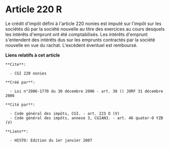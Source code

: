 # Article 220 R

Le crédit d'impôt défini à l'article 220 nonies est imputé sur l'impôt sur les sociétés dû par la société nouvelle au titre
des exercices au cours desquels les intérêts d'emprunt ont été comptabilisés. Les intérêts d'emprunt s'entendent des intérêts
dus sur les emprunts contractés par la société nouvelle en vue du rachat. L'excédent éventuel est remboursé.

**Liens relatifs à cet article**

	**Cite**:

	  - CGI 220 nonies

	**Créé par**:

	  - Loi n°2006-1770 du 30 décembre 2006 - art. 38 () JORF 31 décembre 2006

	**Cité par**:

	  - Code général des impôts, CGI. - art. 223 O (V)
	  - Code général des impôts, annexe 3, CGIAN3. - art. 46 quater-0 YZB (V)

	**Liens**:

	  - HISTO: Edition du 1er janvier 2007
